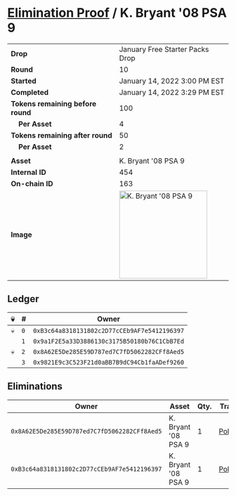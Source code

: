 # [Elimination Proof](./readme.md) / K. Bryant &#039;08 PSA 9

|||
|---|---|
| **Drop** | January Free Starter Packs Drop |
| **Round** | 10 |
| **Started** | January 14, 2022 3:00 PM EST |
| **Completed** | January 14, 2022 3:29 PM EST |
| **Tokens remaining before round** | 100 |
| **&nbsp;&nbsp;&nbsp;&nbsp;Per Asset** | 4 |
| **Tokens remaining after round** | 50 |
| **&nbsp;&nbsp;&nbsp;&nbsp;Per Asset** | 2 |
| | |
| **Asset** | K. Bryant &#039;08 PSA 9 |
| **Internal ID** | 454 |
| **On-chain ID** | 163 |
| **Image** | <img src="https://tcdn.blokpax.com/954504e8-1ad3-432c-8f96-11d074b4a2fa/bc4989a33709a89f2bc976757146bbef4e60e04c069cf851ae5d46262470e1a7.png" height="200" alt="K. Bryant &#039;08 PSA 9" /> |

## Ledger

| 💀 | # | Owner |
| --- | --- | --- |
| 💀 | `0` | `0xB3c64a8318131802c2D77cCEb9AF7e5412196397` |
|  | `1` | `0x9a1F2E5a33D3886130c3175B50180b76C1CbB7Ed` |
| 💀 | `2` | `0x8A62E5De285E59D787ed7C7fD5062282CFf8Aed5` |
|  | `3` | `0x9821E9c3C523F21d0aBB7B9dC94Cb1faADef9260` |


## Eliminations

| Owner | Asset | Qty. | Transaction |
| --- | --- | --- | --- |
| `0x8A62E5De285E59D787ed7C7fD5062282CFf8Aed5` | K. Bryant '08 PSA 9 | 1 | [Polygonscan](https://polygonscan.com/tx/0xdc30bcfdd4c85c27a4c6ec5918b1beff681ec92736eddb05961679b5e9f5080a) |
| `0xB3c64a8318131802c2D77cCEb9AF7e5412196397` | K. Bryant '08 PSA 9 | 1 | [Polygonscan](https://polygonscan.com/tx/0xc18daefb1e55c0411497083eaa8fbb54968f06e949c9b0757476c414eb2fa5c4) |
